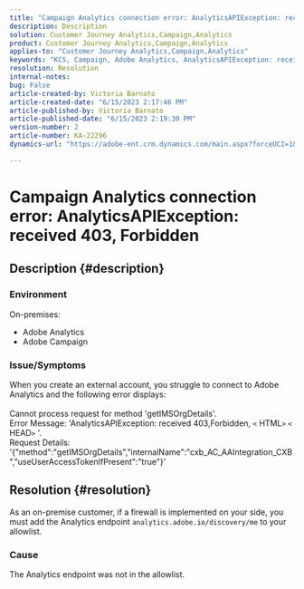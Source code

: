 ```yaml
---
title: "Campaign Analytics connection error: AnalyticsAPIException: received 403, Forbidden"
description: Description
solution: Customer Journey Analytics,Campaign,Analytics
product: Customer Journey Analytics,Campaign,Analytics
applies-to: "Customer Journey Analytics,Campaign,Analytics"
keywords: "KCS, Campaign, Adobe Analytics, AnalyticsAPIException: received 403, Forbidden, error, creating external account"
resolution: Resolution
internal-notes: 
bug: False
article-created-by: Victoria Barnato
article-created-date: "6/15/2023 2:17:46 PM"
article-published-by: Victoria Barnato
article-published-date: "6/15/2023 2:19:30 PM"
version-number: 2
article-number: KA-22296
dynamics-url: "https://adobe-ent.crm.dynamics.com/main.aspx?forceUCI=1&pagetype=entityrecord&etn=knowledgearticle&id=926c6b64-870b-ee11-8f6e-6045bd006149"

---
```

# Campaign Analytics connection error: AnalyticsAPIException: received 403, Forbidden

## Description {#description}


### <b>Environment</b>

On-premises:

- Adobe Analytics
- Adobe Campaign


### Issue/Symptoms

When you create an external account, you struggle to connect to Adobe Analytics and the following error displays:
<br><br>Cannot process request for method 'getIMSOrgDetails'. <br>Error Message: 'AnalyticsAPIException: received 403,Forbidden, `<` HTML`>` `<` HEAD`>` '. <br>Request Details: '{"method":"getIMSOrgDetails","internalName":"cxb_AC_AAIntegration_CXB","useUserAccessTokenIfPresent":"true"}'<br>

## Resolution {#resolution}


As an on-premise customer, if a firewall is implemented on your side, you must add the Analytics endpoint `analytics.adobe.io/discovery/me` to your allowlist.

### Cause

The Analytics endpoint was not in the allowlist.
